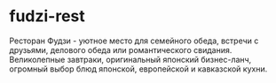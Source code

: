 # fudzi-rest
Ресторан Фудзи - уютное место для семейного обеда, встречи с друзьями, делового обеда или романтического свидания.  Великолепные завтраки, оригинальный японский бизнес-ланч, огромный выбор блюд японской, европейской и кавказской кухни.
